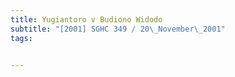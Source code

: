 ```yaml
---
title: Yugiantoro v Budiono Widodo 
subtitle: "[2001] SGHC 349 / 20\_November\_2001"
tags:


---
```


